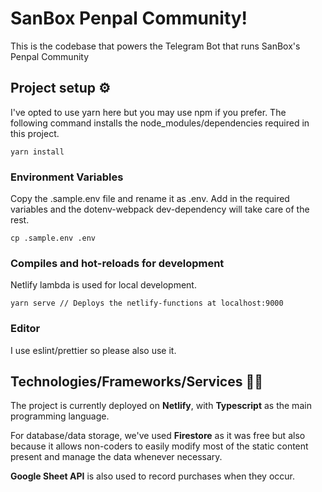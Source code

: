 # SanBox Penpal Community!

This is the codebase that powers the Telegram Bot that runs SanBox's Penpal Community

## Project setup ⚙

I've opted to use yarn here but you may use npm if you prefer. The following command installs the node_modules/dependencies required in this project.

```
yarn install
```

### Environment Variables

Copy the .sample.env file and rename it as .env. Add in the required variables and the dotenv-webpack dev-dependency will take care of the rest.

```
cp .sample.env .env
```

### Compiles and hot-reloads for development

Netlify lambda is used for local development.

```
yarn serve // Deploys the netlify-functions at localhost:9000
```

### Editor

I use eslint/prettier so please also use it.

## Technologies/Frameworks/Services 👨‍💻

The project is currently deployed on **Netlify**, with **Typescript** as the main programming language.

For database/data storage, we've used **Firestore** as it was free but also because it allows non-coders to easily modify most of the static content present and manage the data whenever necessary.

**Google Sheet API** is also used to record purchases when they occur.

